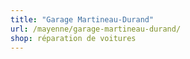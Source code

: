 ```yaml
---
title: "Garage Martineau-Durand"
url: /mayenne/garage-martineau-durand/
shop: réparation de voitures
---
```


